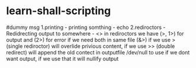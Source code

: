 # learn-shall-scripting
#dummy msg
1.printing - printing somthing - echo
2.rediroctors - Redidrecting output to somewhere - <>
    in rediroctors we have (>, 1>) for output and (2>) for error if we need both in same file (&>)
    if we use > (single rediroctor) will overlide privious content, if we use >> (double redirect) will append the old contect in outputfile
    /dev/null to use if we dont want output, if we use that it will nullify output


